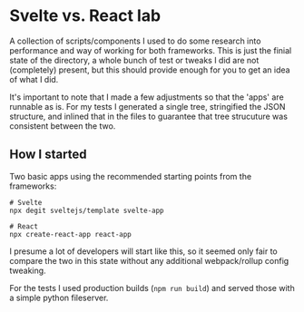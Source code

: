 # Svelte vs. React lab

A collection of scripts/components I used to do some research into performance and way of working for both frameworks. This is just the finial state of the directory, a whole bunch of test or tweaks I did are not (completely) present, but this should provide enough for you to get an idea of what I did.

It's important to note that I made a few adjustments so that the 'apps' are runnable as is. For my tests I generated a single tree, stringified the JSON structure, and inlined that in the files to guarantee that tree strucuture was consistent between the two.

## How I started

Two basic apps using the recommended starting points from the frameworks:

```shell
# Svelte
npx degit sveltejs/template svelte-app
```

```shell
# React
npx create-react-app react-app
```

I presume a lot of developers will start like this, so it seemed only fair to compare the two in this state without any additional webpack/rollup config tweaking.

For the tests I used production builds (`npm run build`) and served those with a simple python fileserver.

